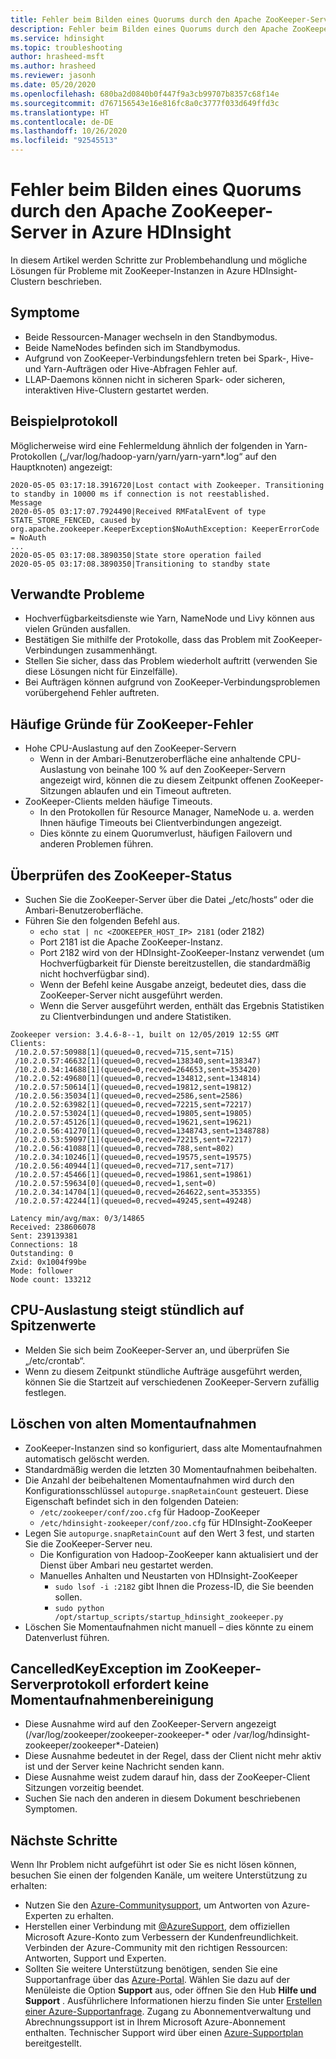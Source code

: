 ```yaml
---
title: Fehler beim Bilden eines Quorums durch den Apache ZooKeeper-Server in Azure HDInsight
description: Fehler beim Bilden eines Quorums durch den Apache ZooKeeper-Server in Azure HDInsight
ms.service: hdinsight
ms.topic: troubleshooting
author: hrasheed-msft
ms.author: hrasheed
ms.reviewer: jasonh
ms.date: 05/20/2020
ms.openlocfilehash: 680ba2d0840b0f447f9a3cb99707b8357c68f14e
ms.sourcegitcommit: d767156543e16e816fc8a0c3777f033d649ffd3c
ms.translationtype: HT
ms.contentlocale: de-DE
ms.lasthandoff: 10/26/2020
ms.locfileid: "92545513"
---
```

# <a name="apache-zookeeper-server-fails-to-form-a-quorum-in-azure-hdinsight"></a>Fehler beim Bilden eines Quorums durch den Apache ZooKeeper-Server in Azure HDInsight

In diesem Artikel werden Schritte zur Problembehandlung und mögliche Lösungen für Probleme mit ZooKeeper-Instanzen in Azure HDInsight-Clustern beschrieben.

## <a name="symptoms"></a>Symptome

* Beide Ressourcen-Manager wechseln in den Standbymodus.
* Beide NameNodes befinden sich im Standbymodus.
* Aufgrund von ZooKeeper-Verbindungsfehlern treten bei Spark-, Hive- und Yarn-Aufträgen oder Hive-Abfragen Fehler auf.
* LLAP-Daemons können nicht in sicheren Spark- oder sicheren, interaktiven Hive-Clustern gestartet werden.

## <a name="sample-log"></a>Beispielprotokoll

Möglicherweise wird eine Fehlermeldung ähnlich der folgenden in Yarn-Protokollen („/var/log/hadoop-yarn/yarn/yarn-yarn*.log“ auf den Hauptknoten) angezeigt:

```output
2020-05-05 03:17:18.3916720|Lost contact with Zookeeper. Transitioning to standby in 10000 ms if connection is not reestablished.
Message
2020-05-05 03:17:07.7924490|Received RMFatalEvent of type STATE_STORE_FENCED, caused by org.apache.zookeeper.KeeperException$NoAuthException: KeeperErrorCode = NoAuth
...
2020-05-05 03:17:08.3890350|State store operation failed 
2020-05-05 03:17:08.3890350|Transitioning to standby state
```

## <a name="related-issues"></a>Verwandte Probleme

* Hochverfügbarkeitsdienste wie Yarn, NameNode und Livy können aus vielen Gründen ausfallen.
* Bestätigen Sie mithilfe der Protokolle, dass das Problem mit ZooKeeper-Verbindungen zusammenhängt.
* Stellen Sie sicher, dass das Problem wiederholt auftritt (verwenden Sie diese Lösungen nicht für Einzelfälle).
* Bei Aufträgen können aufgrund von ZooKeeper-Verbindungsproblemen vorübergehend Fehler auftreten.

## <a name="common-causes-for-zookeeper-failure"></a>Häufige Gründe für ZooKeeper-Fehler

* Hohe CPU-Auslastung auf den ZooKeeper-Servern
  * Wenn in der Ambari-Benutzeroberfläche eine anhaltende CPU-Auslastung von beinahe 100 % auf den ZooKeeper-Servern angezeigt wird, können die zu diesem Zeitpunkt offenen ZooKeeper-Sitzungen ablaufen und ein Timeout auftreten.
* ZooKeeper-Clients melden häufige Timeouts.
  * In den Protokollen für Resource Manager, NameNode u. a. werden Ihnen häufige Timeouts bei Clientverbindungen angezeigt.
  * Dies könnte zu einem Quorumverlust, häufigen Failovern und anderen Problemen führen.

## <a name="check-for-zookeeper-status"></a>Überprüfen des ZooKeeper-Status

* Suchen Sie die ZooKeeper-Server über die Datei „/etc/hosts“ oder die Ambari-Benutzeroberfläche.
* Führen Sie den folgenden Befehl aus.
  * `echo stat | nc <ZOOKEEPER_HOST_IP> 2181` (oder 2182)  
  * Port 2181 ist die Apache ZooKeeper-Instanz.
  * Port 2182 wird von der HDInsight-ZooKeeper-Instanz verwendet (um Hochverfügbarkeit für Dienste bereitzustellen, die standardmäßig nicht hochverfügbar sind).
  * Wenn der Befehl keine Ausgabe anzeigt, bedeutet dies, dass die ZooKeeper-Server nicht ausgeführt werden.
  * Wenn die Server ausgeführt werden, enthält das Ergebnis Statistiken zu Clientverbindungen und andere Statistiken.

```output
Zookeeper version: 3.4.6-8--1, built on 12/05/2019 12:55 GMT
Clients:
 /10.2.0.57:50988[1](queued=0,recved=715,sent=715)
 /10.2.0.57:46632[1](queued=0,recved=138340,sent=138347)
 /10.2.0.34:14688[1](queued=0,recved=264653,sent=353420)
 /10.2.0.52:49680[1](queued=0,recved=134812,sent=134814)
 /10.2.0.57:50614[1](queued=0,recved=19812,sent=19812)
 /10.2.0.56:35034[1](queued=0,recved=2586,sent=2586)
 /10.2.0.52:63982[1](queued=0,recved=72215,sent=72217)
 /10.2.0.57:53024[1](queued=0,recved=19805,sent=19805)
 /10.2.0.57:45126[1](queued=0,recved=19621,sent=19621)
 /10.2.0.56:41270[1](queued=0,recved=1348743,sent=1348788)
 /10.2.0.53:59097[1](queued=0,recved=72215,sent=72217)
 /10.2.0.56:41088[1](queued=0,recved=788,sent=802)
 /10.2.0.34:10246[1](queued=0,recved=19575,sent=19575)
 /10.2.0.56:40944[1](queued=0,recved=717,sent=717)
 /10.2.0.57:45466[1](queued=0,recved=19861,sent=19861)
 /10.2.0.57:59634[0](queued=0,recved=1,sent=0)
 /10.2.0.34:14704[1](queued=0,recved=264622,sent=353355)
 /10.2.0.57:42244[1](queued=0,recved=49245,sent=49248)

Latency min/avg/max: 0/3/14865
Received: 238606078
Sent: 239139381
Connections: 18
Outstanding: 0
Zxid: 0x1004f99be
Mode: follower
Node count: 133212
```

## <a name="cpu-load-peaks-up-every-hour"></a>CPU-Auslastung steigt stündlich auf Spitzenwerte

* Melden Sie sich beim ZooKeeper-Server an, und überprüfen Sie „/etc/crontab“.
* Wenn zu diesem Zeitpunkt stündliche Aufträge ausgeführt werden, können Sie die Startzeit auf verschiedenen ZooKeeper-Servern zufällig festlegen.
  
## <a name="purging-old-snapshots"></a>Löschen von alten Momentaufnahmen

* ZooKeeper-Instanzen sind so konfiguriert, dass alte Momentaufnahmen automatisch gelöscht werden.
* Standardmäßig werden die letzten 30 Momentaufnahmen beibehalten.
* Die Anzahl der beibehaltenen Momentaufnahmen wird durch den Konfigurationsschlüssel `autopurge.snapRetainCount` gesteuert. Diese Eigenschaft befindet sich in den folgenden Dateien:
  * `/etc/zookeeper/conf/zoo.cfg` für Hadoop-ZooKeeper
  * `/etc/hdinsight-zookeeper/conf/zoo.cfg` für HDInsight-ZooKeeper
* Legen Sie `autopurge.snapRetainCount` auf den Wert 3 fest, und starten Sie die ZooKeeper-Server neu.
  * Die Konfiguration von Hadoop-ZooKeeper kann aktualisiert und der Dienst über Ambari neu gestartet werden.
  * Manuelles Anhalten und Neustarten von HDInsight-ZooKeeper
    * `sudo lsof -i :2182` gibt Ihnen die Prozess-ID, die Sie beenden sollen.
    * `sudo python /opt/startup_scripts/startup_hdinsight_zookeeper.py`
* Löschen Sie Momentaufnahmen nicht manuell – dies könnte zu einem Datenverlust führen.

## <a name="cancelledkeyexception-in-the-zookeeper-server-log-doesnt-require-snapshot-cleanup"></a>CancelledKeyException im ZooKeeper-Serverprotokoll erfordert keine Momentaufnahmenbereinigung

* Diese Ausnahme wird auf den ZooKeeper-Servern angezeigt (/var/log/zookeeper/zookeeper-zookeeper-* oder /var/log/hdinsight-zookeeper/zookeeper*-Dateien)
* Diese Ausnahme bedeutet in der Regel, dass der Client nicht mehr aktiv ist und der Server keine Nachricht senden kann.
* Diese Ausnahme weist zudem darauf hin, dass der ZooKeeper-Client Sitzungen vorzeitig beendet.
* Suchen Sie nach den anderen in diesem Dokument beschriebenen Symptomen.

## <a name="next-steps"></a>Nächste Schritte

Wenn Ihr Problem nicht aufgeführt ist oder Sie es nicht lösen können, besuchen Sie einen der folgenden Kanäle, um weitere Unterstützung zu erhalten:

- Nutzen Sie den [Azure-Communitysupport](https://azure.microsoft.com/support/community/), um Antworten von Azure-Experten zu erhalten.
- Herstellen einer Verbindung mit [@AzureSupport](https://twitter.com/azuresupport), dem offiziellen Microsoft Azure-Konto zum Verbessern der Kundenfreundlichkeit. Verbinden der Azure-Community mit den richtigen Ressourcen: Antworten, Support und Experten.
- Sollten Sie weitere Unterstützung benötigen, senden Sie eine Supportanfrage über das [Azure-Portal](https://portal.azure.com/?#blade/Microsoft_Azure_Support/HelpAndSupportBlade/). Wählen Sie dazu auf der Menüleiste die Option **Support** aus, oder öffnen Sie den Hub **Hilfe und Support** . Ausführlichere Informationen hierzu finden Sie unter [Erstellen einer Azure-Supportanfrage](../../azure-portal/supportability/how-to-create-azure-support-request.md). Zugang zu Abonnementverwaltung und Abrechnungssupport ist in Ihrem Microsoft Azure-Abonnement enthalten. Technischer Support wird über einen [Azure-Supportplan](https://azure.microsoft.com/support/plans/) bereitgestellt.